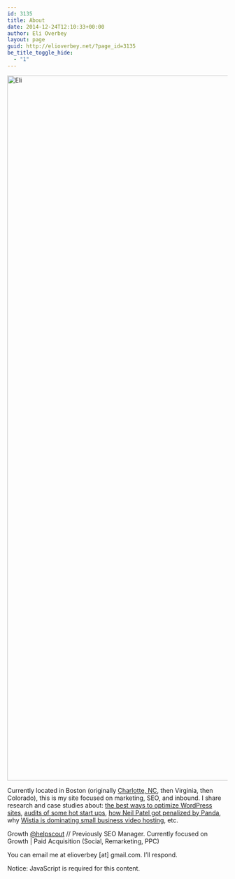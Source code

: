 ```yaml
---
id: 3135
title: About
date: 2014-12-24T12:10:33+00:00
author: Eli Overbey
layout: page
guid: http://elioverbey.net/?page_id=3135
be_title_toggle_hide:
  - "1"
---
```

[<img class="alignnone size-full wp-image-3142" src="http://elioverbey.com/wp-content/uploads/2014/12/Eli.jpg" alt="Eli" width="3994" height="1612" srcset="http://elioverbey.com/wp-content/uploads/2014/12/Eli.jpg 3994w, http://elioverbey.com/wp-content/uploads/2014/12/Eli-300x121.jpg 300w, http://elioverbey.com/wp-content/uploads/2014/12/Eli-1024x413.jpg 1024w" sizes="(max-width: 3994px) 100vw, 3994px" />](http://elioverbey.com/wp-content/uploads/2014/12/Eli.jpg)

Currently located in Boston (originally <a href="http://thriveworks.com/charlotte-counseling/" target="_blank">Charlotte, NC</a>, then Virginia, then Colorado), this is my site focused on marketing, SEO, and inbound. I share research and case studies about: [the best ways to optimize WordPress sites](http://elioverbey.net/leverage-browser-caching-wordpress/ "Leverage Browser Caching in WordPress"), [audits of some hot start ups](http://elioverbey.net/inbound-marketing-audit-buffer/ "An In-Depth Inbound Marketing Audit of Buffer"), [how Neil Patel got penalized by Panda](http://elioverbey.net/can-learn-kissmetrics-seo-strategy/ "What You Can Learn from KISSmetrics’ SEO Strategy"), why [Wistia is dominating small business video hosting](http://elioverbey.net/improve-wistias-seo-depth-audit/ "How I’d Help Wistia Improve Their SEO: An In-Depth Audit"), etc.

Growth <a href="http://www.helpscout.net/zendesk-alternative/" target="_blank">@helpscout</a> // Previously SEO Manager. Currently focused on Growth | Paid Acquisition (Social, Remarketing, PPC)

You can email me at elioverbey [at] gmail.com. I&#8217;ll respond.

<noscript class="ninja-forms-noscript-message">
  Notice: JavaScript is required for this content.
</noscript>

<div id="nf-form-1-cont" class="nf-form-cont">
  <div class="nf-loading-spinner">
  </div>
</div>

<!-- TODO: Move to Template File. -->